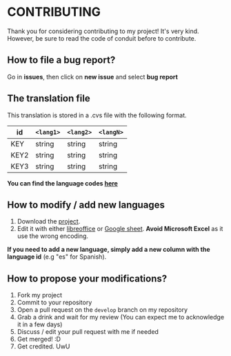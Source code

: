 # CONTRIBUTING

Thank you for considering contributing to my project! It's very kind. 
However, be sure to read the code of conduit before to contribute.

## How to file a bug report?
Go in **issues**, then click on **new issue** and select **bug report**

## The translation file

This translation is stored in a .cvs file with the following format.

| id   | `<lang1>` | `<lang2>` | `<langN>` |
|------|-----------|-----------|-----------|
| KEY  | string    | string    | string    |
| KEY2 | string    | string    | string    |
| KEY3 | string    | string    | string    |

**You can find the language codes [here](https://docs.godotengine.org/en/stable/tutorials/i18n/locales.html)**

## How to modify / add new languages

1. Download the [project](https://github.com/LyaaaaaGames/AIdventure_Localization/archive/refs/heads/Develop.zip).
2. Edit it with either [libreoffice](https://www.libreoffice.org/) or [Google sheet](https://www.google.com/sheets). **Avoid Microsoft Excel** as it use the wrong encoding.

**If you need to add a new language, simply add a new column with the language id** (e.g "es" for Spanish).


## How to propose your modifications?
1. Fork my project
2. Commit to your repository
3. Open a pull request on the `develop` branch on my repository
4. Grab a drink and wait for my review (You can expect me to acknowledge it in a few days)
5. Discuss / edit your pull request with me if needed
6. Get merged! :D
7. Get credited. UwU
